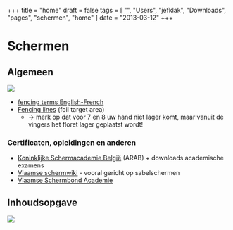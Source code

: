 +++
title = "home"
draft = false
tags = [
    "",
    "Users",
    "jefklak",
    "Downloads",
    "pages",
    "schermen",
    "home"
]
date = "2013-03-12"
+++
# Schermen 

## Algemeen 

<img style='' src='/img//schermen/fencing1.jpg |'>

  * [fencing terms English-French](http://www.synec-doc.be/escrime/dico/engl.htm)
  * [Fencing lines](http://fencing.club.anu.edu.au/anufc-p.htm) (foil target area)
    *  -> merk op dat voor 7 en 8 uw hand niet lager komt, maar vanuit de vingers het floret lager geplaatst wordt!

### Certificaten, opleidingen en anderen 

  * [Koninklijke Schermacademie België](http://www.arab-ksab.be/nl/spip/) (ARAB) + downloads academische examens
  * [Vlaamse schermwiki](http://www.schermwiki.be/cgi/vlaamseschermwiki.cgi) - vooral gericht op sabelschermen
  * [Vlaamse Schermbond Academie](http://www.vlaamseschermbond.be/vsb-academie/)

## Inhoudsopgave 

<img style='' src='/img/indexmenu>.|js navbar nocookie'>
